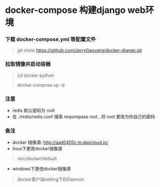 # docker-compose 构建django web环境

### 下载 docker-compose.yml 等配置文件
> git clone https://github.com/JerryGaoyang/docker-django.git

### 拉取镜像并启动容器
> cd docker-python

> docker-compose up -d

### 注意
* redis 默认密码为 root
* 在 ./redis/redis.conf 搜索 requirepass root , 将 root 更改为你自己的密码

### 备注
* docker 镜像源: http://aad0405c.m.daocloud.io/
* linux下更改docker镜像源
> /etc/docker/default 
* windows下更改docker镜像源
> docker客户端setting下的Daemon
